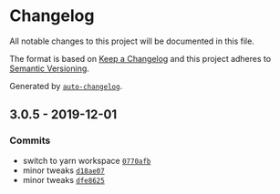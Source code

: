 # Changelog

All notable changes to this project will be documented in this file.

The format is based on [Keep a Changelog](https://keepachangelog.com/en/1.0.0/)
and this project adheres to [Semantic Versioning](https://semver.org/spec/v2.0.0.html).

Generated by [`auto-changelog`](https://github.com/CookPete/auto-changelog).

## 3.0.5 - 2019-12-01

### Commits

- switch to yarn workspace [`0770afb`](https://github.com/sw-yx/rincewind/commit/0770afbf226e522294b179de68b125f8a4d70f45)
- minor tweaks [`d18ae07`](https://github.com/sw-yx/rincewind/commit/d18ae07a922c5282e253d53f2468cc7d47269c91)
- minor tweaks [`dfe8625`](https://github.com/sw-yx/rincewind/commit/dfe8625c673021430249cae547fe2f628891e727)

